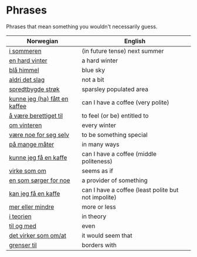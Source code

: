 # Phrases

Phrases that mean something you wouldn't necessarily guess.

| Norwegian | English |
| --- | --- |
| [i sommeren](https://www.ordnett.no/search?language=no&phrase=i%20sommeren) | (in future tense) next summer |
| [en hard vinter](https://www.ordnett.no/search?language=no&phrase=en%20hard%20vinter) | a hard winter |
| [blå himmel](https://www.ordnett.no/search?language=no&phrase=blå%20himmel) | blue sky |
| [aldri det slag](https://www.ordnett.no/search?language=no&phrase=aldri%20det%20slag) | not a bit |
| [spredtbygde strøk](https://www.ordnett.no/search?language=no&phrase=spredtbygde%20strøk) | sparsley populated area |
| [kunne jeg (ha) fått en kaffee](https://www.ordnett.no/search?language=no&phrase=kunne%20jeg%20(ha)%20fått%20en%20kaffee) | can I have a coffee (very polite) |
| [å være berettiget til](https://www.ordnett.no/search?language=no&phrase=å%20være%20berettiget%20til) | to feel (or be) entitled to |
| [om vinteren](https://www.ordnett.no/search?language=no&phrase=om%20vinteren) | every winter |
| [være noe for seg selv](https://www.ordnett.no/search?language=no&phrase=være%20noe%20for%20seg%20selv) | to be something special |
| [på mange måter](https://www.ordnett.no/search?language=no&phrase=på%20mange%20måter) | in many ways |
| [kunne jeg få en kaffe](https://www.ordnett.no/search?language=no&phrase=kunne%20jeg%20få%20en%20kaffe) | can I have a coffee (middle politeness) |
| [virke som om](https://www.ordnett.no/search?language=no&phrase=virke%20som%20om) | seems as if |
| [en som sørger for noe](https://www.ordnett.no/search?language=no&phrase=en%20som%20sørger%20for%20noe) | a provider of something |
| [kan jeg få en kaffe](https://www.ordnett.no/search?language=no&phrase=kan%20jeg%20få%20en%20kaffe) | can I have a coffee (least polite but not impolite) |
| [mer eller mindre](https://www.ordnett.no/search?language=no&phrase=mer%20eller%20mindre) | more or less |
| [i teorien](https://www.ordnett.no/search?language=no&phrase=i%20teorien) | in theory |
| [til og med](https://www.ordnett.no/search?language=no&phrase=til%20og%20med) | even |
| [det virker som om/at](https://www.ordnett.no/search?language=no&phrase=det%20virker%20som%20om/at) | it would seem that |
| [grenser til](https://www.ordnett.no/search?language=no&phrase=grenser%20til) | borders with |

